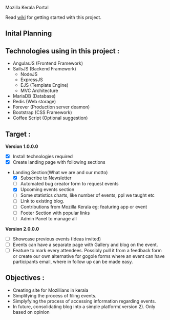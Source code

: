 Mozilla Kerala Portal

Read [wiki](https://github.com/nikhiljohn10/mozkportal/wiki/Getting-Started) for getting started with this project.

Inital Planning
---------------
## Technologies using  in this project :

- AngularJS (Frontend Framework)
- SailsJS (Backend Framework)
  - NodeJS
  - ExpressJS
  - EJS (Template Engine)
  - MVC Architecture
- MariaDB (Database)
- Redis (Web storage)
- Forever (Production server deamon)
- Bootstrap (CSS Framework)
- Coffee Script (Optional suggestion)


## Target :

**Version 1.0.0.0**

- [x] Install technologies required
- [x] Create landing page with following sections
- Landing Section(What we are and our motto)
  - [x] Subscribe to Newsletter
  - [ ] Automated bug creator form to request events
  - [x] Upcoming events section
  - [ ] Some statistics charts, like number of events, ppl we taught etc
  - [ ] Link to existing blog. 
  - [ ] Contributions from Mozilla Kerala eg: featuring app or event
  - [ ] Footer Section with popular links
  - [ ] Admin Panel to manage all

**Version 2.0.0.0**

- [ ] Showcase previous events (Ideas invited)
- [ ] Events can have a separate page with Gallery and blog on the event. 
- [ ] Feature to mark every attendees. Possibly pull it from a feedback form or create our own alternative for gogole forms where an event can have participants email, where in follow up can be made easy.

## Objectives :

- Creating site for Mozillians in kerala
- Simplifying the process of filing events.
- Simplyfying the process of accessing information regarding events.
- In future, consolidating blog into a simple platform( version 2). Only based on opinion
